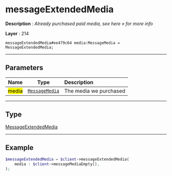 # messageExtendedMedia

**Description** : *Already purchased paid media, see here &raquo; for more info*

**Layer** : 214

```tl
messageExtendedMedia#ee479c64 media:MessageMedia = MessageExtendedMedia;
```

---

## Parameters

| Name | Type | Description |
| :---: | :---: | :--- |
| <mark>media</mark> | [`MessageMedia`](type/MessageMedia) | The media we purchased |

---

## Type

[MessageExtendedMedia](type/MessageExtendedMedia)

---

## Example

```php
$messageExtendedMedia = $client->messageExtendedMedia(
	media : $client->messageMediaEmpty(),
);
```